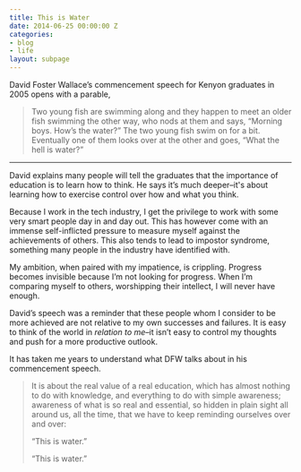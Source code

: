 ```yaml
---
title: This is Water
date: 2014-06-25 00:00:00 Z
categories:
- blog
- life
layout: subpage
---
```


David Foster Wallace’s commencement speech for Kenyon graduates in 2005 opens with a parable,

> Two young fish are swimming along and they happen to meet an older fish swimming the other way, who nods at them and says, “Morning boys. How’s the water?” The two young fish swim on for a bit. Eventually one of them looks over at the other and goes, “What the hell is water?”

<hr class="small">

David explains many people will tell the graduates that the importance of education is to learn how to think. He says it’s much deeper–it's about learning how to exercise control over how and what you think.

Because I work in the tech industry, I get the privilege to work with some very smart people day in and day out. This has however come with an immense self-inflicted pressure to measure myself against the achievements of others. This also tends to lead to impostor syndrome, something many people in the industry have identified with.

My ambition, when paired with my impatience, is crippling. Progress becomes invisible because I’m not looking for progress. When I’m comparing myself to others, worshipping their intellect, I will never have enough.

David’s speech was a reminder that these people whom I consider to be more achieved are not relative to my own successes and failures. It is easy to think of the world in *relation to me*–it isn’t easy to control my thoughts and push for a more productive outlook.

It has taken me years to understand what DFW talks about in his commencement speech.

<blockquote class="large">
	<p>It is about the real value of a real education, which has almost nothing to do with knowledge, and everything to do with simple awareness; awareness of what is so real and essential, so hidden in plain sight all around us, all the time, that we have to keep reminding ourselves over and over:</p>
	<p>“This is water.”</p>
	<p>“This is water.”</p>
</blockquote>
